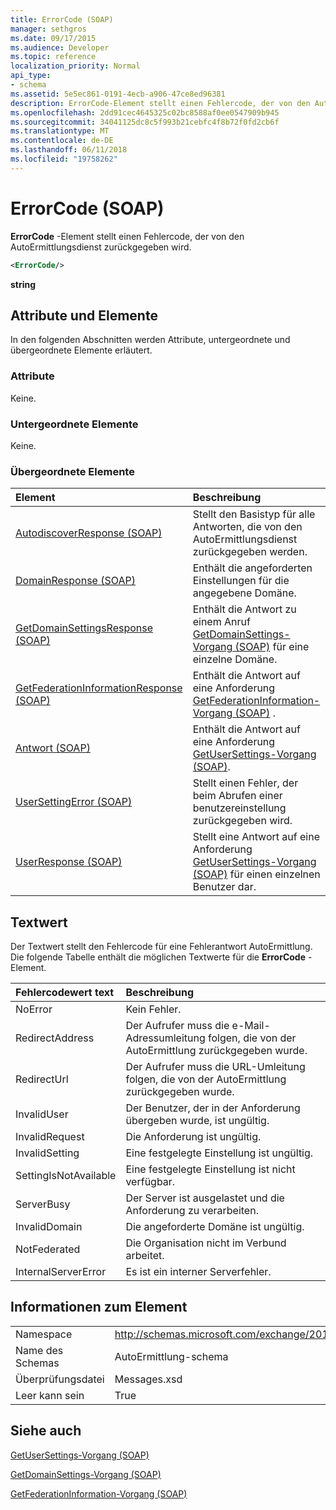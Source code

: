 ```yaml
---
title: ErrorCode (SOAP)
manager: sethgros
ms.date: 09/17/2015
ms.audience: Developer
ms.topic: reference
localization_priority: Normal
api_type:
- schema
ms.assetid: 5e5ec861-0191-4ecb-a906-47ce8ed96381
description: ErrorCode-Element stellt einen Fehlercode, der von den AutoErmittlungsdienst zurückgegeben wird.
ms.openlocfilehash: 2dd91cec4645325c02bc8588af0ee0547909b945
ms.sourcegitcommit: 34041125dc8c5f993b21cebfc4f8b72f0fd2cb6f
ms.translationtype: MT
ms.contentlocale: de-DE
ms.lasthandoff: 06/11/2018
ms.locfileid: "19758262"
---
```

# <a name="errorcode-soap"></a>ErrorCode (SOAP)

**ErrorCode** -Element stellt einen Fehlercode, der von den AutoErmittlungsdienst zurückgegeben wird. 
  
```XML
<ErrorCode/>
```

 **string**
## <a name="attributes-and-elements"></a>Attribute und Elemente

In den folgenden Abschnitten werden Attribute, untergeordnete und übergeordnete Elemente erläutert.
  
### <a name="attributes"></a>Attribute

Keine.
  
### <a name="child-elements"></a>Untergeordnete Elemente

Keine.
  
### <a name="parent-elements"></a>Übergeordnete Elemente

|**Element**|**Beschreibung**|
|:-----|:-----|
|[AutodiscoverResponse (SOAP)](autodiscoverresponse-soap.md) <br/> |Stellt den Basistyp für alle Antworten, die von den AutoErmittlungsdienst zurückgegeben werden.  <br/> |
|[DomainResponse (SOAP)](domainresponse-soap.md) <br/> |Enthält die angeforderten Einstellungen für die angegebene Domäne.  <br/> |
|[GetDomainSettingsResponse (SOAP)](getdomainsettingsresponse-soap.md) <br/> |Enthält die Antwort zu einem Anruf [GetDomainSettings-Vorgang (SOAP)](getdomainsettings-operation-soap.md) für eine einzelne Domäne.  <br/> |
|[GetFederationInformationResponse (SOAP)](getfederationinformationresponse-soap.md) <br/> |Enthält die Antwort auf eine Anforderung [GetFederationInformation-Vorgang (SOAP)](getfederationinformation-operation-soap.md) .  <br/> |
|[Antwort (SOAP)](response-soap.md) <br/> |Enthält die Antwort auf eine Anforderung [GetUserSettings-Vorgang (SOAP)](getusersettings-operation-soap.md).  <br/> |
|[UserSettingError (SOAP)](usersettingerror-soap.md) <br/> |Stellt einen Fehler, der beim Abrufen einer benutzereinstellung zurückgegeben wird.  <br/> |
|[UserResponse (SOAP)](userresponse-soap.md) <br/> |Stellt eine Antwort auf eine Anforderung [GetUserSettings-Vorgang (SOAP)](getusersettings-operation-soap.md) für einen einzelnen Benutzer dar.  <br/> |
   
## <a name="text-value"></a>Textwert

Der Textwert stellt den Fehlercode für eine Fehlerantwort AutoErmittlung. Die folgende Tabelle enthält die möglichen Textwerte für die **ErrorCode** -Element. 
  
|**Fehlercodewert text**|**Beschreibung**|
|:-----|:-----|
|NoError  <br/> |Kein Fehler.  <br/> |
|RedirectAddress  <br/> |Der Aufrufer muss die e-Mail-Adressumleitung folgen, die von der AutoErmittlung zurückgegeben wurde.  <br/> |
|RedirectUrl  <br/> |Der Aufrufer muss die URL-Umleitung folgen, die von der AutoErmittlung zurückgegeben wurde.  <br/> |
|InvalidUser  <br/> |Der Benutzer, der in der Anforderung übergeben wurde, ist ungültig.  <br/> |
|InvalidRequest  <br/> |Die Anforderung ist ungültig.  <br/> |
|InvalidSetting  <br/> |Eine festgelegte Einstellung ist ungültig.  <br/> |
|SettingIsNotAvailable  <br/> |Eine festgelegte Einstellung ist nicht verfügbar.  <br/> |
|ServerBusy  <br/> |Der Server ist ausgelastet und die Anforderung zu verarbeiten.  <br/> |
|InvalidDomain  <br/> |Die angeforderte Domäne ist ungültig.  <br/> |
|NotFederated  <br/> |Die Organisation nicht im Verbund arbeitet.  <br/> |
|InternalServerError  <br/> |Es ist ein interner Serverfehler.  <br/> |
   
## <a name="element-information"></a>Informationen zum Element

|||
|:-----|:-----|
|Namespace  <br/> |http://schemas.microsoft.com/exchange/2010/Autodiscover  <br/> |
|Name des Schemas  <br/> |AutoErmittlung-schema  <br/> |
|Überprüfungsdatei  <br/> |Messages.xsd  <br/> |
|Leer kann sein  <br/> |True  <br/> |
   
## <a name="see-also"></a>Siehe auch



[GetUserSettings-Vorgang (SOAP)](getusersettings-operation-soap.md)
  
[GetDomainSettings-Vorgang (SOAP)](getdomainsettings-operation-soap.md)
  
[GetFederationInformation-Vorgang (SOAP)](getfederationinformation-operation-soap.md)

